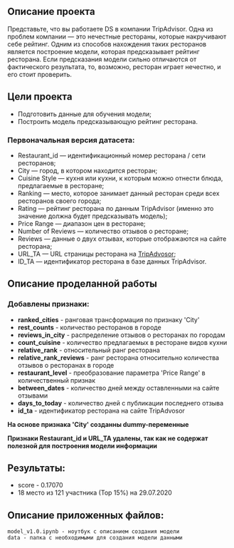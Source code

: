 ## Описание проекта

Представьте, что вы работаете DS в компании TripAdvisor. Одна из проблем компании — это нечестные рестораны, которые накручивают себе рейтинг. Одним из способов нахождения таких ресторанов является построение модели, которая предсказывает рейтинг ресторана. Если предсказания модели сильно отличаются от фактического результата, то, возможно, ресторан играет нечестно, и его стоит проверить.


## Цели проекта

- Подготовить данные для обучения модели;
- Построить модель предсказывающую рейтинг ресторана.


### Первоначальная версия датасета:

- Restaurant_id — идентификационный номер ресторана / сети ресторанов;
- City — город, в котором находится ресторан;
- Cuisine Style — кухня или кухни, к которым можно отнести блюда, предлагаемые в ресторане;
- Ranking — место, которое занимает данный ресторан среди всех ресторанов своего города;
- Rating — рейтинг ресторана по данным TripAdvisor (именно это значение должна будет предсказывать модель);
- Price Range — диапазон цен в ресторане;
- Number of Reviews — количество отзывов о ресторане;
- Reviews — данные о двух отзывах, которые отображаются на сайте ресторана;
- URL_TA — URL страницы ресторана на [TripAdvosor](https://www.tripadvisor.com/);
- ID_TA — идентификатор ресторана в базе данных TripAdvisor.

## Описание проделанной работы

### Добавлены признаки:
- **ranked_cities** - ранговая трансформация по признаку 'City'
- **rest_counts** - количество ресторанов в городе
- **reviews_in_city** - распределение отзывов о ресторанах по городам
- **count_cuisine** - количество предлагаемых в ресторане видов кухни
- **relative_rank** - относительный ранг ресторана
- **relative_rank_reviews** - ранг ресторана относительно количества отзывов о ресторанах в городе
- **restaurant_level** - преобразование параметра 'Price Range' в количественный признак
- **between_dates** - количество дней между оставленными на сайте отзывами
- **days_to_today** - количество дней с публикации последнего отзыва
- **id_ta** - идентификатор ресторана на сайте TripAdvosor

**На основе признака 'City' созданны dummy-переменные**

**Признаки Restaurant_id и URL_TA удалены, так как не содержат полезной для построения модели информации**

## Результаты:
- score - 0.17070
- 18 место из 121 участника (Тор 15%) на 29.07.2020

## Описание приложенных файлов:

    model_v1.0.ipynb - ноутбук с описанием создания модели
    data - папка с необходимыми для создания модели данными
